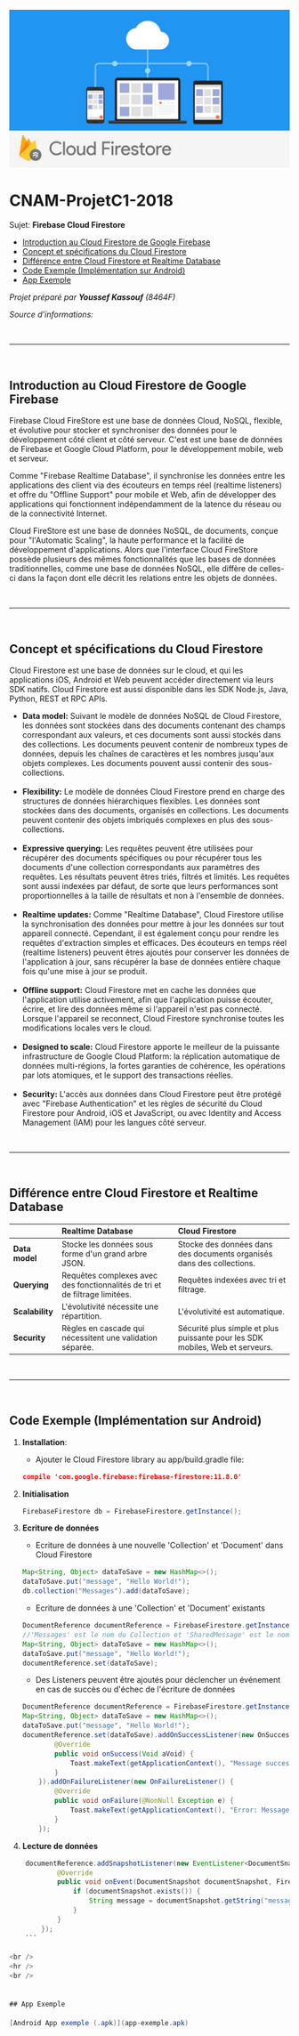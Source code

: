 ![Cloud FireStore](firestore_cloud.jpeg)
# CNAM-ProjetC1-2018

Sujet: **Firebase Cloud Firestore**

 - [Introduction au Cloud Firestore de Google Firebase](#introduction-au-cloud-firestore-de-google-firebase)
 - [Concept et spécifications du Cloud Firestore](#concept-et-sp%C3%A9cifications-du-cloud-firestore)
 - [Différence entre Cloud Firestore et Realtime Database](#diff%C3%A9rence-entre-cloud-firestore-et-realtime-database)
 - [Code Exemple (Implémentation sur Android)](#code-exemple-impl%C3%A9mentation-sur-android)
 - [App Exemple](#app-exemple)

*Projet préparé par **Youssef Kassouf** (8464F)*

*Source d’informations:*
[](https://firebase.google.com/docs/firestore)


<br />
<hr />
<br />

## Introduction au Cloud Firestore de Google Firebase

Firebase Cloud FireStore est une base de données Cloud, NoSQL, flexible, et évolutive pour stocker et synchroniser des données pour le développement côté client et côté serveur. C'est est une base de données de Firebase et Google Cloud Platform, pour le développement mobile, web et serveur.

Comme "Firebase Realtime Database", il synchronise les données entre les applications des client via des écouteurs en temps réel (realtime listeners) et offre du "Offline Support" pour mobile et Web, afin de développer des applications qui fonctionnent indépendamment de la latence du réseau ou de la connectivité Internet.

Cloud FireStore est une base de données NoSQL, de documents, conçue pour "l'Automatic Scaling", la haute performance et la facilité de développement d'applications. Alors que l'interface Cloud FireStore possède plusieurs des mêmes fonctionnalités que les bases de données traditionnelles, comme une base de données NoSQL, elle diffère de celles-ci dans la façon dont elle décrit les relations entre les objets de données.

<br />
<hr />
<br />

## Concept et spécifications du Cloud Firestore

Cloud Firestore est une base de données sur le cloud, et qui les applications iOS, Android et Web peuvent accéder directement via leurs SDK natifs. Cloud Firestore est aussi disponible dans les SDK Node.js, Java, Python, REST et RPC APIs.

- **Data model:**
Suivant le modèle de données NoSQL de Cloud Firestore, les données sont stockées dans des documents contenant des champs correspondant aux valeurs, et ces documents sont aussi stockés dans des collections. Les documents peuvent contenir de nombreux types de données, depuis les chaînes de caractères et les nombres jusqu'aux objets complexes. Les documents pouvent aussi contenir des sous-collections.
<br><br>
- **Flexibility:**
Le modèle de données Cloud Firestore prend en charge des structures de données hiérarchiques flexibles. Les données sont stockées dans des documents, organisés en collections. Les documents peuvent contenir des objets imbriqués complexes en plus des sous-collections.
<br><br>
- **Expressive querying:**
Les requêtes peuvent être utilisées pour récupérer des documents spécifiques ou pour récupérer tous les documents d'une collection correspondants aux paramètres des requêtes.
Les résultats peuvent êtres triés, filtrés et limités.
Les requêtes sont aussi indexées par défaut, de sorte que leurs performances sont proportionnelles à la taille de résultats et non à l'ensemble de données.
<br><br>
- **Realtime updates:**
Comme "Realtime Database", Cloud Firestore utilise la synchronisation des données pour mettre à jour les données sur tout appareil connecté. Cependant, il est également conçu pour rendre les requêtes d'extraction simples et efficaces.
Des écouteurs en temps réel (realtime listeners) peuvent êtres ajoutés pour conserver les données de l'application à jour, sans récupérer la base de données entière chaque fois qu'une mise à jour se produit.
<br><br>
- **Offline support:**
Cloud Firestore met en cache les données que l'application utilise activement, afin que l'application puisse écouter, écrire, et lire des données même si l'appareil n'est pas connecté. Lorsque l'appareil se reconnect, Cloud Firestore synchronise toutes les modifications locales vers le cloud.
<br><br>
- **Designed to scale:**
Cloud Firestore apporte le meilleur de la puissante infrastructure de Google Cloud Platform: la réplication automatique de données multi-régions, la fortes garanties de cohérence, les opérations par lots atomiques, et le support des transactions réelles.
<br><br>
- **Security:**
L'accès aux données dans Cloud Firestore peut être protégé avec "Firebase Authentication" et les règles de sécurité du Cloud Firestore pour Android, iOS et JavaScript, ou avec Identity and Access Management (IAM) pour les langues côté serveur.


<br />
<hr />
<br />


## Différence entre Cloud Firestore et Realtime Database

|  | Realtime Database | Cloud Firestore |
| :---- | :------------- | :----- |
| **Data model** | Stocke les données sous forme d'un grand arbre JSON. | Stocke des données dans des documents organisés dans des collections. |
| **Querying** | Requêtes complexes avec des fonctionnalités de tri et de filtrage limitées. | Requêtes indexées avec tri et filtrage. |
| **Scalability** | L'évolutivité nécessite une répartition. | L'évolutivité est automatique. |
| **Security** | Règles en cascade qui nécessitent une validation séparée. | Sécurité plus simple et plus puissante pour les SDK mobiles, Web et serveurs. |

<br />
<hr />
<br />



## Code Exemple (Implémentation sur Android)

 1. **Installation**:
	 - Ajouter le Cloud Firestore library au app/build.gradle file:

    ``` json
    compile 'com.google.firebase:firebase-firestore:11.8.0'
    ```

 2. **Initialisation**

    ``` java
    FirebaseFirestore db = FirebaseFirestore.getInstance(); 
    ```

 3. **Ecriture de données**
	- Ecriture de données à une nouvelle 'Collection' et 'Document' dans Cloud Firestore
	
	``` java
	Map<String, Object> dataToSave = new HashMap<>();
	dataToSave.put("message", "Hello World!");
	db.collection("Messages").add(dataToSave); 
	```
	- Ecriture de données à une 'Collection' et 'Document' existants
	
	``` java
	DocumentReference documentReference = FirebaseFirestore.getInstance().document("Messages/SharedMessage");
	//'Messages' est le nom du Collection et 'SharedMessage' est le nom du Document dans Cloud Firestore
	Map<String, Object> dataToSave = new HashMap<>();
	dataToSave.put("message", "Hello World!");
	documentReference.set(dataToSave); 
	```
	- Des Listeners peuvent être ajoutés pour déclencher un événement en cas de succès ou d'échec de l'écriture de données
	
	``` java
	DocumentReference documentReference = FirebaseFirestore.getInstance().document("Messages/SharedMessage");
	Map<String, Object> dataToSave = new HashMap<>();
	dataToSave.put("message", "Hello World!");
	documentReference.set(dataToSave).addOnSuccessListener(new OnSuccessListener<Void>() {
            @Override
            public void onSuccess(Void aVoid) {
                Toast.makeText(getApplicationContext(), "Message successfully saved!", Toast.LENGTH_SHORT).show();
            }
        }).addOnFailureListener(new OnFailureListener() {
            @Override
            public void onFailure(@NonNull Exception e) {
                Toast.makeText(getApplicationContext(), "Error: Message was not saved!", Toast.LENGTH_LONG).show();
            }
        }); 
	```

 4. **Lecture de données**
``` java
	documentReference.addSnapshotListener(new EventListener<DocumentSnapshot>() {
            @Override
            public void onEvent(DocumentSnapshot documentSnapshot, FirebaseFirestoreException e) {
                if (documentSnapshot.exists()) {
                    String message = documentSnapshot.getString("message");
                }
            }
        });
	```

<br />
<hr />
<br />


## App Exemple

[Android App exemple (.apk)](app-exemple.apk)



